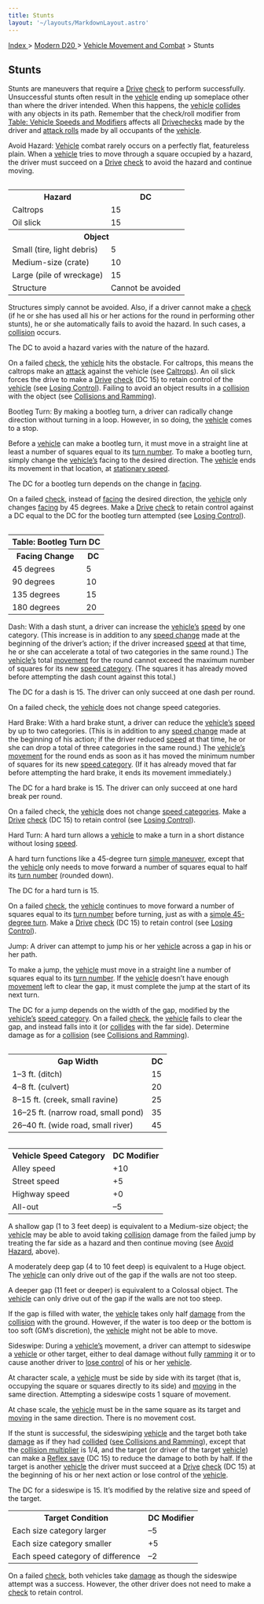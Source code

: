 ```yaml
---
title: Stunts
layout: '~/layouts/MarkdownLayout.astro'
---
```


[ Index ](/) > [ Modern D20 ](/modern.d20.srd) > [Vehicle Movement and Combat](/modern.d20.srd/vehicle.movement.and.combat) > Stunts

## Stunts

Stunts are maneuvers that require a [Drive](/modern.d20.srd/skills/drive)
[check](/modern.d20.srd/skills/skill.basics) to perform successfully.
Unsuccessful stunts often result in the
[vehicle](/modern.d20.srd/equipment/equipment.vehicles) ending up someplace
other than where the driver intended. When this happens, the
[vehicle](/modern.d20.srd/equipment/equipment.vehicles)
[collides](/modern.d20.srd/vehicle.movement.and.combat/collisions.ramming)
with any objects in its path. Remember that the check/roll modifier from
[Table: Vehicle Speeds and Modifiers](/modern.d20.srd/vehicle.movement.and.combat/vehicle.speed) affects
all [Drive](/modern.d20.srd/skills/drive)[checks](/modern.d20.srd/skills/skill.basics)
made by the driver and [attack rolls](/modern.d20.srd/combat/attack.roll) made
by all occupants of the
[vehicle](/modern.d20.srd/equipment/equipment.vehicles).

Avoid Hazard: [Vehicle](/modern.d20.srd/equipment/equipment.vehicles) combat
rarely occurs on a perfectly flat, featureless plain. When a
[vehicle](/modern.d20.srd/equipment/equipment.vehicles) tries to move through
a square occupied by a hazard, the driver must succeed on a
[Drive](/modern.d20.srd/skills/drive)
[check](/modern.d20.srd/skills/skill.basics) to avoid the hazard and continue
moving.


<table style="float: right"> <tr> <th>Hazard</th> <th>DC</th> </tr> <tr><td> Caltrops</td><td> 15 </td></tr> <tr><td> Oil slick</td><td> 15 </td></tr> <tr class="shaded"><th colspan="2"> Object </th></tr> <tr><td> Small (tire, light debris)</td><td> 5 </td></tr> <tr><td> Medium-size (crate)</td><td> 10 </td></tr> <tr><td> Large (pile of wreckage)</td><td> 15 </td></tr> <tr><td> Structure</td><td> Cannot be avoided </td></tr> </table>


Structures simply cannot be avoided. Also, if a driver cannot make a
[check](/modern.d20.srd/skills/skill.basics) (if he or she has used all his or
her actions for the round in performing other stunts), he or she automatically
fails to avoid the hazard. In such cases, a
[collision](/modern.d20.srd/vehicle.movement.and.combat/collisions.ramming)
occurs.

The DC to avoid a hazard varies with the nature of the hazard.

On a failed [check](/modern.d20.srd/skills/skill.basics), the
[vehicle](/modern.d20.srd/equipment/equipment.vehicles) hits the obstacle. For
caltrops, this means the caltrops make an
[attack](/modern.d20.srd/vehicle.movement.and.combat/attack.options) against
the vehicle (see
[Caltrops](/modern.d20.srd/equipment/professional.equipment.php#caltrops)). An
oil slick forces the drive to make a [Drive](/modern.d20.srd/skills/drive)
[check](/modern.d20.srd/skills/skill.basics) (DC 15) to retain control of the
[vehicle](/modern.d20.srd/equipment/equipment.vehicles) (see [Losing Control](/modern.d20.srd/vehicle.movement.and.combat/losing.control)). Failing
to avoid an object results in a
[collision](/modern.d20.srd/vehicle.movement.and.combat/collisions.ramming)
with the object (see [Collisions and Ramming](/modern.d20.srd/vehicle.movement.and.combat/collisions.ramming)).

Bootleg Turn: By making a bootleg turn, a driver can radically change
direction without turning in a loop. However, in so doing, the
[vehicle](/modern.d20.srd/equipment/equipment.vehicles) comes to a stop.

Before a [vehicle](/modern.d20.srd/equipment/equipment.vehicles) can make a
bootleg turn, it must move in a straight line at least a number of squares
equal to its [turn number](/modern.d20.srd/vehicle.movement.and.combat/vehicle.speed). To make a
bootleg turn, simply change the
[vehicle’s](/modern.d20.srd/equipment/equipment.vehicles) facing to the
desired direction. The [vehicle](/modern.d20.srd/equipment/equipment.vehicles)
ends its movement in that location, at [stationary speed](/modern.d20.srd/vehicle.movement.and.combat/vehicle.speed).

The DC for a bootleg turn depends on the change in
[facing](/modern.d20.srd/vehicle.movement.and.combat/facing.firing.arcs).

On a failed [check](/modern.d20.srd/skills/skill.basics), instead of
[facing](/modern.d20.srd/vehicle.movement.and.combat/facing.firing.arcs) the
desired direction, the [vehicle](/modern.d20.srd/equipment/equipment.vehicles)
only changes
[facing](/modern.d20.srd/vehicle.movement.and.combat/facing.firing.arcs) by 45
degrees. Make a [Drive](/modern.d20.srd/skills/drive)
[check](/modern.d20.srd/skills/skill.basics) to retain control against a DC
equal to the DC for the bootleg turn attempted (see [Losing Control](/modern.d20.srd/vehicle.movement.and.combat/losing.control)).


<table style="float: right"> <tr><th colspan="2">Table: Bootleg Turn DC</th></tr> <tr> <th> Facing Change</th><th> DC </th></tr> <tr><td> 45 degrees</td><td> 5 </td></tr> <tr class="shaded"><td> 90 degrees</td><td> 10 </td></tr> <tr><td> 135 degrees</td><td> 15 </td></tr> <tr class="shaded"><td> 180 degrees</td><td> 20 </td></tr> </table>


Dash: With a dash stunt, a driver can increase the
[vehicle’s](/modern.d20.srd/equipment/equipment.vehicles)
[speed](/modern.d20.srd/vehicle.movement.and.combat/vehicle.speed) by one
category. (This increase is in addition to any [speed change](/modern.d20.srd/vehicle.movement.and.combat/declaring.speed) made at
the beginning of the driver’s action; if the driver increased
[speed](/modern.d20.srd/vehicle.movement.and.combat/vehicle.speed) at that
time, he or she can accelerate a total of two categories in the same round.)
The [vehicle’s](/modern.d20.srd/equipment/equipment.vehicles) total
[movement](/modern.d20.srd/vehicle.movement.and.combat/moving) for the round
cannot exceed the maximum number of squares for its new [speed category](/modern.d20.srd/vehicle.movement.and.combat/vehicle.speed). (The
squares it has already moved before attempting the dash count against this
total.)

The DC for a dash is 15. The driver can only succeed at one dash per round.

On a failed check, the [vehicle](/modern.d20.srd/equipment/equipment.vehicles)
does not change speed categories.

Hard Brake: With a hard brake stunt, a driver can reduce the
[vehicle’s](/modern.d20.srd/equipment/equipment.vehicles)
[speed](/modern.d20.srd/vehicle.movement.and.combat/vehicle.speed) by up to
two categories. (This is in addition to any [speed change](/modern.d20.srd/vehicle.movement.and.combat/declaring.speed) made at
the beginning of his action; if the driver reduced
[speed](/modern.d20.srd/vehicle.movement.and.combat/vehicle.speed) at that
time, he or she can drop a total of three categories in the same round.) The
[vehicle’s](/modern.d20.srd/equipment/equipment.vehicles)
[movement](/modern.d20.srd/vehicle.movement.and.combat/moving) for the round
ends as soon as it has moved the minimum number of squares for its new [speed category](/modern.d20.srd/vehicle.movement.and.combat/vehicle.speed). (If it
has already moved that far before attempting the hard brake, it ends its
movement immediately.)

The DC for a hard brake is 15. The driver can only succeed at one hard break
per round.

On a failed check, the
[vehicle](/modern.d20.srd/vehicle.movement.and.combat/moving) does not change
[speed categories](/modern.d20.srd/vehicle.movement.and.combat/vehicle.speed).
Make a [Drive](/modern.d20.srd/skills/drive)
[check](/modern.d20.srd/skills/skill.basics) (DC 15) to retain control (see
[Losing Control](/modern.d20.srd/vehicle.movement.and.combat/losing.control)).

Hard Turn: A hard turn allows a
[vehicle](/modern.d20.srd/equipment/equipment.vehicles) to make a turn in a
short distance without losing
[speed](/modern.d20.srd/vehicle.movement.and.combat/vehicle.speed).

A hard turn functions like a 45-degree turn [simple maneuver](/modern.d20.srd/vehicle.movement.and.combat/simple.maneuvers),
except that the [vehicle](/modern.d20.srd/equipment/equipment.vehicles) only
needs to move forward a number of squares equal to half its [turn number](/modern.d20.srd/vehicle.movement.and.combat/vehicle.speed) (rounded
down).

The DC for a hard turn is 15.

On a failed [check](/modern.d20.srd/skills/skill.basics), the
[vehicle](/modern.d20.srd/equipment/equipment.vehicles) continues to move
forward a number of squares equal to its [turn number](/modern.d20.srd/vehicle.movement.and.combat/vehicle.speed) before
turning, just as with a [simple 45-degree turn](/modern.d20.srd/vehicle.movement.and.combat/simple.maneuvers). Make a
[Drive](/modern.d20.srd/skills/drive)
[check](/modern.d20.srd/skills/skill.basics) (DC 15) to retain control (see
[Losing Control](/modern.d20.srd/vehicle.movement.and.combat/losing.control)).

Jump: A driver can attempt to jump his or her
[vehicle](/modern.d20.srd/equipment/equipment.vehicles) across a gap in his or
her path.

To make a jump, the [vehicle](/modern.d20.srd/equipment/equipment.vehicles)
must move in a straight line a number of squares equal to its [turn number](/modern.d20.srd/vehicle.movement.and.combat/vehicle.speed). If the
[vehicle](/modern.d20.srd/equipment/equipment.vehicles) doesn’t have enough
[movement](/modern.d20.srd/vehicle.movement.and.combat/moving) left to clear
the gap, it must complete the jump at the start of its next turn.

The DC for a jump depends on the width of the gap, modified by the
[vehicle’s](/modern.d20.srd/equipment/equipment.vehicles) [speed category](/modern.d20.srd/vehicle.movement.and.combat/vehicle.speed). On a
failed [check](/modern.d20.srd/skills/skill.basics), the
[vehicle](/modern.d20.srd/equipment/equipment.vehicles) fails to clear the
gap, and instead falls into it (or
[collides](/modern.d20.srd/vehicle.movement.and.combat/collisions.ramming)
with the far side). Determine damage as for a
[collision](/modern.d20.srd/vehicle.movement.and.combat/collisions.ramming)
(see [Collisions and Ramming](/modern.d20.srd/vehicle.movement.and.combat/collisions.ramming)).


<table style="float: right"> <tr><th> Gap Width</th><th> DC </th></tr> <tr><td> 1–3 ft. (ditch)</td><td> 15 </td></tr> <tr class="shaded"><td> 4–8 ft. (culvert)</td><td> 20 </td></tr> <tr><td> 8–15 ft. (creek, small ravine)</td><td> 25 </td></tr> <tr class="shaded"><td> 16–25 ft. (narrow road, small pond)</td><td> 35 </td></tr> <tr><td> 26–40 ft. (wide road, small river)</td><td> 45 </td></tr> </table>
 
<table style="float: right"> <tr><th> Vehicle Speed Category</th><th> DC Modifier </th></tr> <tr><td> Alley speed</td><td> +10 </td></tr> <tr class="shaded"><td> Street speed</td><td> +5 </td></tr> <tr><td> Highway speed</td><td> +0 </td></tr> <tr class="shaded"><td> All-out</td><td> –5 </td></tr> </table>


A shallow gap (1 to 3 feet deep) is equivalent to a Medium-size object; the
[vehicle](/modern.d20.srd/equipment/equipment.vehicles) may be able to avoid
taking
[collision](/modern.d20.srd/vehicle.movement.and.combat/collisions.ramming)
damage from the failed jump by treating the far side as a hazard and then
continue moving (see [Avoid Hazard](/modern.d20.srd/vehicle.movement.and.combat/stunts.php#avoid), above).

A moderately deep gap (4 to 10 feet deep) is equivalent to a Huge object. The
[vehicle](/modern.d20.srd/equipment/equipment.vehicles) can only drive out of
the gap if the walls are not too steep.

A deeper gap (11 feet or deeper) is equivalent to a Colossal object. The
[vehicle](/modern.d20.srd/equipment/equipment.vehicles) can only drive out of
the gap if the walls are not too steep.

If the gap is filled with water, the
[vehicle](/modern.d20.srd/equipment/equipment.vehicles) takes only half
[damage](/modern.d20.srd/vehicle.movement.and.combat/damaging.vehicles) from
the
[collision](/modern.d20.srd/vehicle.movement.and.combat/collisions.ramming)
with the ground. However, if the water is too deep or the bottom is too soft
(GM’s discretion), the [vehicle](/modern.d20.srd/equipment/equipment.vehicles)
might not be able to move.

Sideswipe: During a [vehicle’s](/modern.d20.srd/equipment/equipment.vehicles)
movement, a driver can attempt to sideswipe a
[vehicle](/modern.d20.srd/equipment/equipment.vehicles) or other target,
either to deal damage without fully
[ramming](/modern.d20.srd/vehicle.movement.and.combat/collisions.ramming) it
or to cause another driver to [lose control](/modern.d20.srd/vehicle.movement.and.combat/losing.control) of his or
her [vehicle](/modern.d20.srd/equipment/equipment.vehicles).

At character scale, a [vehicle](/modern.d20.srd/equipment/equipment.vehicles)
must be side by side with its target (that is, occupying the square or squares
directly to its side) and
[moving](/modern.d20.srd/vehicle.movement.and.combat/moving) in the same
direction. Attempting a sideswipe costs 1 square of movement.

At chase scale, the [vehicle](/modern.d20.srd/equipment/equipment.vehicles)
must be in the same square as its target and
[moving](/modern.d20.srd/vehicle.movement.and.combat/moving) in the same
direction. There is no movement cost.

If the stunt is successful, the sideswiping
[vehicle](/modern.d20.srd/equipment/equipment.vehicles) and the target both
take [damage](/modern.d20.srd/vehicle.movement.and.combat/damaging.vehicles)
as if they had
[collided](/modern.d20.srd/vehicle.movement.and.combat/collisions.ramming)
([see Collisions and Ramming](/modern.d20.srd/vehicle.movement.and.combat/collisions.ramming)),
except that the [collision multiplier](/modern.d20.srd/vehicle.movement.and.combat/collisions.ramming) is
1/4, and the target (or driver of the target
[vehicle](/modern.d20.srd/equipment/equipment.vehicles)) can make a [Reflex save](/modern.d20.srd/basics/saving.throws) (DC 15) to reduce the damage to
both by half. If the target is another
[vehicle](/modern.d20.srd/equipment/equipment.vehicles) the driver must
succeed at a [Drive](/modern.d20.srd/skills/drive)
[check](/modern.d20.srd/skills/skill.basics) (DC 15) at the beginning of his
or her next action or lose control of the
[vehicle](/modern.d20.srd/equipment/equipment.vehicles).

The DC for a sideswipe is 15. It’s modified by the relative size and speed of
the target.


<table> <tr><th> Target Condition</th><th> DC Modifier</th></tr> <tr><td> Each size category larger</td><td> –5 </td></tr> <tr class="shaded"><td> Each size category smaller</td><td> +5 </td></tr> <tr><td> Each speed category of difference</td><td> –2 </td></tr> </table>


On a failed [check](/modern.d20.srd/skills/skill.basics), both vehicles take
[damage](/modern.d20.srd/vehicle.movement.and.combat/damaging.vehicles) as
though the sideswipe attempt was a success. However, the other driver does not
need to make a [check](/modern.d20.srd/skills/skill.basics) to retain control.

